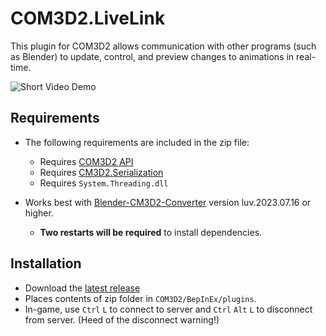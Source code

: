 # COM3D2.LiveLink
This plugin for COM3D2 allows communication with other programs (such as Blender)
to update, control, and preview changes to animations in real-time.

![Short Video Demo](https://twitter.com/i/status/1680766109438418945)

## Requirements
- The following requirements are included in the zip file:
  - Requires [COM3D2 API](https://github.com/DeathWeasel1337/COM3D2_Plugins#com3d2-api)
  - Requires [CM3D2.Serialization](https://github.com/luvoid/CM3D2.Serialization)
  - Requires `System.Threading.dll`

- Works best with [Blender-CM3D2-Converter](https://github.com/luvoid/Blender-CM3D2-Converter/releases) version luv.2023.07.16 or higher.
  - **Two restarts will be required** to install dependencies.

## Installation
- Download the [latest release](https://github.com/luvoid/COM3D2.LiveLink/releases)
- Places contents of zip folder in `COM3D2/BepInEx/plugins`.
- In-game, use `Ctrl` `L` to connect to server and `Ctrl` `Alt` `L` to disconnect from server. (Heed of the disconnect warning!)

